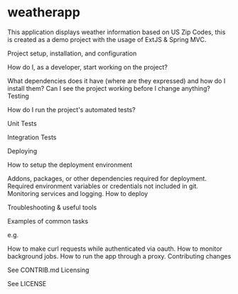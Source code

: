 weatherapp
==========

This application displays weather information based on US Zip Codes, this is created as a demo project with the usage of ExtJS &amp; Spring MVC.

Project setup, installation, and configuration

How do I, as a developer, start working on the project?

What dependencies does it have (where are they expressed) and how do I install them?
Can I see the project working before I change anything?
Testing

How do I run the project's automated tests?

Unit Tests

Integration Tests

Deploying

How to setup the deployment environment

Addons, packages, or other dependencies required for deployment.
Required environment variables or credentials not included in git.
Monitoring services and logging.
How to deploy

Troubleshooting & useful tools

Examples of common tasks

e.g.

How to make curl requests while authenticated via oauth.
How to monitor background jobs.
How to run the app through a proxy.
Contributing changes

See CONTRIB.md
Licensing

See LICENSE